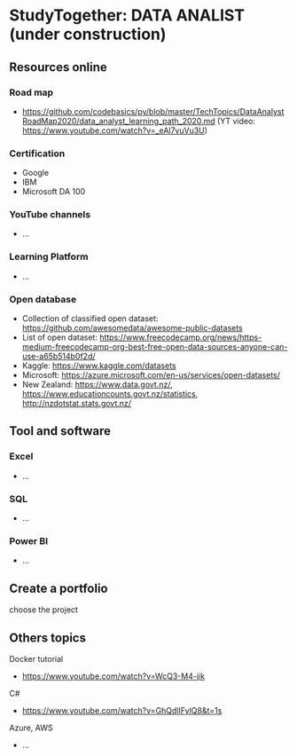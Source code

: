 # StudyTogether: DATA ANALIST (under construction)

## Resources online

### Road map
 - https://github.com/codebasics/py/blob/master/TechTopics/DataAnalystRoadMap2020/data_analyst_learning_path_2020.md (YT video: https://www.youtube.com/watch?v=_eAl7vuVu3U)

### Certification
 - Google
 - IBM
 - Microsoft DA 100

### YouTube channels
 - ...


### Learning Platform
 - ...

### Open database
 - Collection of classified open dataset: https://github.com/awesomedata/awesome-public-datasets
 - List of open dataset: https://www.freecodecamp.org/news/https-medium-freecodecamp-org-best-free-open-data-sources-anyone-can-use-a65b514b0f2d/
 - Kaggle: https://www.kaggle.com/datasets
 - Microsoft: https://azure.microsoft.com/en-us/services/open-datasets/
 - New Zealand: https://www.data.govt.nz/, https://www.educationcounts.govt.nz/statistics, http://nzdotstat.stats.govt.nz/

## Tool and software

### Excel
 - ...

### SQL
 - ...

### Power BI
 - ...


## Create a portfolio 
choose the project 


## Others topics
Docker tutorial
 - https://www.youtube.com/watch?v=WcQ3-M4-jik

C#
 - https://www.youtube.com/watch?v=GhQdlIFylQ8&t=1s

Azure, AWS
 - ...
